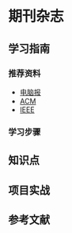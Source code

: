 # 期刊杂志

## 学习指南

### 推荐资料

* [电脑报](http://www.icpcw.com)
* [ACM](https://www.acm.org)
* [IEEE](https://www.ieee.org)

### 学习步骤

## 知识点

## 项目实战

## 参考文献
